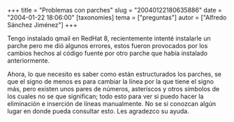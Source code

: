 +++
title = "Problemas con parches"
slug = "20040122180635886"
date = "2004-01-22 18:06:00"
[taxonomies]
tema = ["preguntas"]
autor = ["Alfredo Sánchez Jiménez"]
+++

Tengo instalado qmail en RedHat 8, recientemente intenté instalarle un
parche pero me dió algunos errores, estos fueron provocados por los
cambios hechos al código fuente por otro parche que había instalado
anteriormente.

<!-- more -->
Ahora, lo que necesito es saber como están estructurados los parches, se
que el signo de menos es para cambiar la línea por la que tiene el signo
más, pero existen unos pares de números, asteriscos y otros símbolos de
los cuales no se que significan; todo esto para ver si puedo hacer la
eliminación e inserción de líneas manualmente. No se si conozcan algún
lugar en donde pueda consultar esto. Les agradezco su ayuda.

